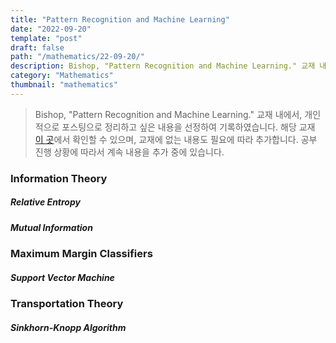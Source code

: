 ```yaml
---
title: "Pattern Recognition and Machine Learning"
date: "2022-09-20"
template: "post"
draft: false
path: "/mathematics/22-09-20/"
description: Bishop, "Pattern Recognition and Machine Learning." 교재 내에서, 개인적으로 포스팅으로 정리하고 싶은 내용을 선정하여 기록하였습니다. 교재는 이 곳에서 확인할 수 있으며, 교재에 없는 내용도 필요에 따라 추가합니다. 공부 진행 상황에 따라서 계속 내용을 추가 중에 있습니다."
category: "Mathematics"
thumbnail: "mathematics"
---
```


> Bishop, "Pattern Recognition and Machine Learning." 교재 내에서, 개인적으로 포스팅으로 정리하고 싶은 내용을 선정하여 기록하였습니다. 해당 교재 [이 곳](https://www.microsoft.com/en-us/research/people/cmbishop/#prml-book?from=http%3A%2F%2Fresearch.microsoft.com%2Fen-us%2Fum%2Fpeople%2Fcmbishop%2F)에서 확인할 수 있으며, 교재에 없는 내용도 필요에 따라 추가합니다. 공부 진행 상황에 따라서 계속 내용을 추가 중에 있습니다.

### Information Theory

##### Relative Entropy



##### Mutual Information



### Maximum Margin Classifiers

##### Support Vector Machine



### Transportation Theory

##### Sinkhorn-Knopp Algorithm
